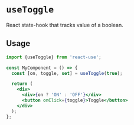 # `useToggle`

React state-hook that tracks value of a boolean.


## Usage

```jsx
import {useToggle} from 'react-use';

const MyComponent = () => {
  const [on, toggle, set] = useToggle(true);

  return (
    <div>
      <div>{on ? 'ON' : 'OFF'}</div>
      <button onClick={toggle}>Toggle</button>
    </div>
  );
};
```
